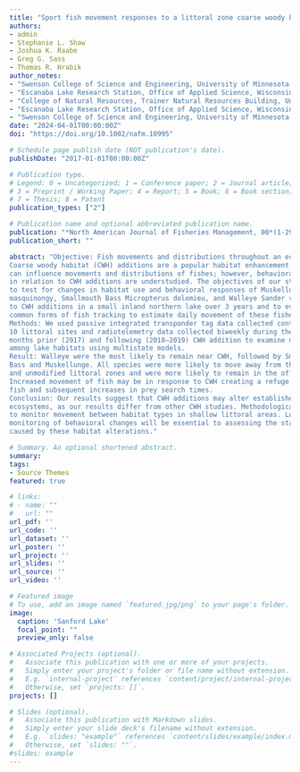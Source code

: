 ```yaml
---
title: "Sport fish movement responses to a littoral zone coarse woody habitat addition"
authors:
- admin
- Stephanie L. Shaw
- Joshua K. Raabe 
- Greg G. Sass
- Thomas R. Hrabik
author_notes:
- "Swenson College of Science and Engineering, University of Minnesota-Duluth, 1035 Kirby Drive, Swenson Science Building, Duluth, Minnesota, 55812"
- "Escanaba Lake Research Station, Office of Applied Science, Wisconsin Department of Natural Resources, 3110 Trout Lake Station Drive, Boulder Junction, Wisconsin, 54512"
- "College of Natural Resources, Trainer Natural Resources Building, University of Wisconsin-Stevens Point, 800 Reserve Street, Stevens Point, Wisconsin, 54481"
- "Escanaba Lake Research Station, Office of Applied Science, Wisconsin Department of Natural Resources, 3110 Trout Lake Station Drive, Boulder Junction, Wisconsin, 54512"
- "Swenson College of Science and Engineering, University of Minnesota-Duluth, 1035 Kirby Drive, Swenson Science Building, Duluth, Minnesota, 55812"
date: "2024-04-01T00:00:00Z"
doi: "https://doi.org/10.1002/nafm.10995"

# Schedule page publish date (NOT publication's date).
publishDate: "2017-01-01T00:00:00Z"

# Publication type.
# Legend: 0 = Uncategorized; 1 = Conference paper; 2 = Journal article;
# 3 = Preprint / Working Paper; 4 = Report; 5 = Book; 6 = Book section;
# 7 = Thesis; 8 = Patent
publication_types: ["2"]

# Publication name and optional abbreviated publication name.
publication: "*North American Journal of Fisheries Management, 00*(1-29)"
publication_short: ""

abstract: "Objective: Fish movements and distributions throughout an ecosystem are important for understanding ecological interactions, conservation, and management.
Coarse woody habitat (CWH) additions are a popular habitat enhancement tool that
can influence movements and distributions of fishes; however, behavioral responses
in relation to CWH additions are understudied. The objectives of our study were
to test for changes in habitat use and behavioral responses of Muskellunge Esox
masquinongy, Smallmouth Bass Micropterus dolomieu, and Walleye Sander vitreus
to CWH additions in a small inland northern lake over 3 years and to evaluate two
common forms of fish tracking to estimate daily movement of these fishes.
Methods: We used passive integrated transponder tag data collected continuously at
10 littoral sites and radiotelemetry data collected biweekly during the summer–fall
months prior (2017) and following (2018–2019) CWH addition to examine movement behaviors and estimate daily probability of movement for the three species
among lake habitats using multistate models.
Result: Walleye were the most likely to remain near CWH, followed by Smallmouth
Bass and Muskellunge. All species were more likely to move away from the modified
and unmodified littoral zones and were more likely to remain in the offshore zone.
Increased movement of fish may be in response to CWH creating a refuge for forage
fish and subsequent increases in prey search times.
Conclusion: Our results suggest that CWH additions may alter established speciesspecific annual movements, distributions, and habitat use to differing degrees in
ecosystems, as our results differ from other CWH studies. Methodologically, radiotagging was most effective for offshore tracking but most labor intensive. Novel passive integrated transponder arrays (less labor intensive once installed) worked well
to monitor movement between habitat types in shallow littoral areas. Long-term
monitoring of behavioral changes will be essential to assessing the stability changes
caused by these habitat alterations."

# Summary. An optional shortened abstract.
summary:  
tags:
- Source Themes
featured: true

# links:
# - name: ""
#   url: ""
url_pdf: ''
url_code: ''
url_dataset: ''
url_poster: ''
url_project: ''
url_slides: ''
url_source: ''
url_video: ''

# Featured image
# To use, add an image named `featured.jpg/png` to your page's folder. 
image:
  caption: 'Sanford Lake'
  focal_point: ""
  preview_only: false

# Associated Projects (optional).
#   Associate this publication with one or more of your projects.
#   Simply enter your project's folder or file name without extension.
#   E.g. `internal-project` references `content/project/internal-project/index.md`.
#   Otherwise, set `projects: []`.
projects: []

# Slides (optional).
#   Associate this publication with Markdown slides.
#   Simply enter your slide deck's filename without extension.
#   E.g. `slides: "example"` references `content/slides/example/index.md`.
#   Otherwise, set `slides: ""`.
#slides: example
---
```


